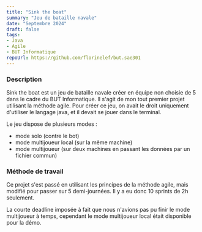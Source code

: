 ```yaml
---
title: "Sink the boat"
summary: "Jeu de bataille navale"
date: "Septembre 2024"
draft: false
tags:
- Java
- Agile
- BUT Informatique
repoUrl: https://github.com/florinelef/but.sae301
---
```


### Description
Sink the boat est un jeu de bataille navale créer en équipe non choisie de 5 dans le cadre du BUT Informatique.
Il s'agit de mon tout premier projet utilisant la méthode agile.
Pour créer ce jeu, on avait le droit uniquement d'utiliser le langage java, et il devait se jouer dans le terminal.

Le jeu dispose de plusieurs modes :
- mode solo (contre le bot)
- mode multijoueur local (sur la même machine)
- mode multijoueur (sur deux machines en passant les données par un fichier commun)

### Méthode de travail
Ce projet s'est passé en utilisant les principes de la méthode agile, mais modifié pour passer sur 5 demi-journées.
Il y a eu donc 10 sprints de 2h seulement.

La courte deadline imposée à fait que nous n'avions pas pu finir le mode multijoueur à temps, cependant le mode multijoueur local
était disponible pour la démo.